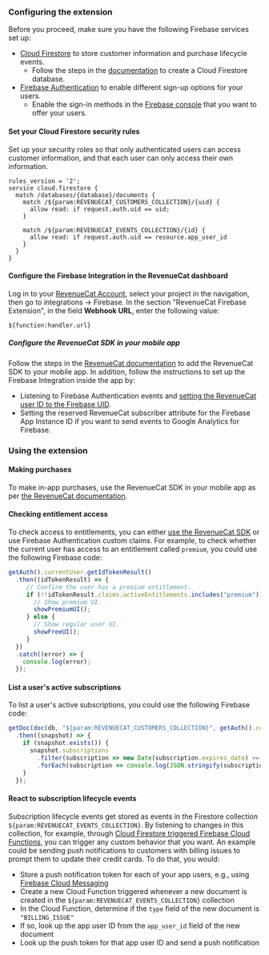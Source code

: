 ### Configuring the extension

Before you proceed, make sure you have the following Firebase services set up:

- [Cloud Firestore](https://firebase.google.com/docs/firestore) to store customer information and purchase lifecycle events.
  - Follow the steps in the [documentation](https://firebase.google.com/docs/firestore/quickstart#create) to create a Cloud Firestore database.
- [Firebase Authentication](https://firebase.google.com/docs/auth) to enable different sign-up options for your users.
  - Enable the sign-in methods in the [Firebase console](https://console.firebase.google.com/project/_/authentication/providers) that you want to offer your users.

#### Set your Cloud Firestore security rules
Set up your security roles so that only authenticated users can access customer information, and that each user can only access their own information. 

```
rules_version = '2';
service cloud.firestore {
  match /databases/{database}/documents {
    match /${param:REVENUECAT_CUSTOMERS_COLLECTION}/{uid} {
      allow read: if request.auth.uid == uid;
    }

    match /${param:REVENUECAT_EVENTS_COLLECTION}/{id} {
      allow read: if request.auth.uid == resource.app_user_id
    }
  }
}
```

#### Configure the Firebase Integration in the RevenueCat dashboard

Log in to your [RevenueCat Account](https://app.revenuecat.com), select your project in the navigation, then go to integrations -> Firebase. In the section "RevenueCat Firebase Extension", in the field **Webhook URL**, enter the following value: 
```
${function:handler.url}
```

##### Configure the RevenueCat SDK in your mobile app

Follow the steps in the [RevenueCat documentation](https://docs.revenuecat.com/docs/getting-started) to add the RevenueCat SDK to your mobile app. In addition, follow the instructions to set up the Firebase Integration inside the app by:

- Listening to Firebase Authentication events and [setting the RevenueCat user ID to the Firebase UID](https://docs.revenuecat.com/docs/firebase#keeping-user-ids-in-sync).
- Setting the reserved RevenueCat subscriber attribute for the Firebase App Instance ID if you want to send events to Google Analytics for Firebase.

### Using the extension

#### Making purchases

To make in-app purchases, use the RevenueCat SDK in your mobile app as per [the RevenueCat documentation](https://docs.revenuecat.com/docs/making-purchases).

#### Checking entitlement access

To check access to entitlements, you can either [use the RevenueCat SDK](https://docs.revenuecat.com/docs/getting-started#10-get-subscription-status) or use Firebase Authentication custom claims. For example, to check whether the current user has access to an entitlement called `premium`, you could use the following Firebase code:

```javascript
getAuth().currentUser.getIdTokenResult()
  .then((idTokenResult) => {
     // Confirm the user has a premium entitlement.
     if (!!idTokenResult.claims.activeEntitlements.includes("premium")) {
       // Show premium UI.
       showPremiumUI();
     } else {
       // Show regular user UI.
       showFreeUI();
     }
  })
  .catch((error) => {
    console.log(error);
  });
```

#### List a user's active subscriptions

To list a user's active subscriptions, you could use the following Firebase code:

```javascript
getDoc(doc(db, "${param:REVENUECAT_CUSTOMERS_COLLECTION}", getAuth().currentUser.uid))
  .then((snapshot) => {
    if (snapshot.exists()) {
      snapshot.subscriptions
        .filter(subscription => new Date(subscription.expires_date) >= new Date())
        .forEach(subscription => console.log(JSON.stringify(subscription)));
    }
  });
```

#### React to subscription lifecycle events

Subscription lifecycle events get stored as events in the Firestore collection `${param:REVENUECAT_EVENTS_COLLECTION}`. By listening to changes in this collection, for example, through [Cloud Firestore triggered Firebase Cloud Functions](https://firebase.google.com/docs/functions/firestore-events), you can trigger any custom behavior that you want. An example could be sending push notifications to customers with billing issues to prompt them to update their credit cards. To do that, you would:

- Store a push notification token for each of your app users, e.g., using [Firebase Cloud Messaging](https://firebase.google.com/docs/cloud-messaging)
- Create a new Cloud Function triggered whenever a new document is created in the `${param:REVENUECAT_EVENTS_COLLECTION}` collection
- In the Cloud Function, determine if the `type` field of the new document is `"BILLING_ISSUE"`
- If so, look up the app user ID from the `app_user_id` field of the new document
- Look up the push token for that app user ID and send a push notification